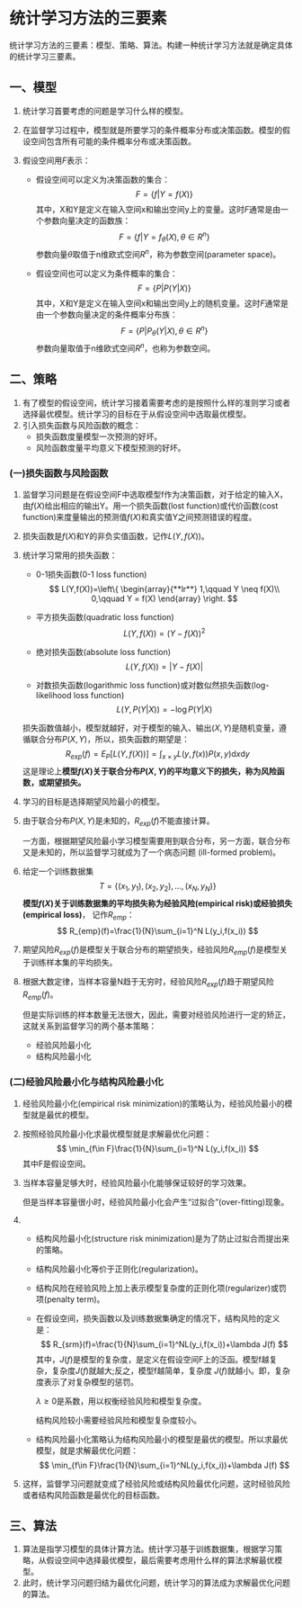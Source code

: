# 统计学习方法的三要素

统计学习方法的三要素：模型、策略、算法。构建一种统计学习方法就是确定具体的统计学习三要素。

## 一、模型

1. 统计学习首要考虑的问题是学习什么样的模型。

2. 在监督学习过程中，模型就是所要学习的条件概率分布或决策函数。模型的假设空间包含所有可能的条件概率分布或决策函数。

3. 假设空间用$F$表示：

   + 假设空间可以定义为决策函数的集合：
     $$
     F=\{f|Y=f(X)\}
     $$
     其中，X和Y是定义在输入空间x和输出空间y上的变量。这时$F$通常是由一个参数向量决定的函数族：
     $$
     F=\{f|Y=f_{\theta}(X),\theta \in R^n\}
     $$
     参数向量$\theta$取值于n维欧式空间$R^n$，称为参数空间(parameter space)。

   + 假设空间也可以定义为条件概率的集合：
     $$
     F=\{P|P(Y|X)\}
     $$
     其中，X和Y是定义在输入空间x和输出空间y上的随机变量。这时$F$通常是由一个参数向量决定的条件概率分布族：
     $$
     F=\{P|P_{\theta}(Y|X),\theta \in R^n\}
     $$
     参数向量取值于n维欧式空间$R^n$，也称为参数空间。



## 二、策略

1. 有了模型的假设空间，统计学习接着需要考虑的是按照什么样的准则学习或者选择最优模型。统计学习的目标在于从假设空间中选取最优模型。
2. 引入损失函数与风险函数的概念：
   + 损失函数度量模型一次预测的好坏。
   + 风险函数度量平均意义下模型预测的好坏。

### (一)损失函数与风险函数

1. 监督学习问题是在假设空间F中选取模型f作为决策函数，对于给定的输入X，由$f(X)$给出相应的输出Y。用一个损失函数(lost function)或代价函数(cost function)来度量输出的预测值$f(X)$和真实值Y之间预测错误的程度。

2. 损失函数是$f(X)$和Y的非负实值函数，记作$L(Y,f(X))$。

3. 统计学习常用的损失函数：

   + 0-1损失函数(0-1 loss function)
     $$
     L(Y,f(X))=\left\{  
                  \begin{array}{**lr**}  
                  1,\qquad Y \neq f(X)\\
                  0,\qquad Y = f(X)
                  \end{array}  
     \right.
     $$

   + 平方损失函数(quadratic loss function)
     $$
     L(Y,f(X))=(Y-f(X))^2
     $$

   + 绝对损失函数(absolute loss function)
     $$
     L(Y,f(X))=|Y-f(X)|
     $$

   + 对数损失函数(logarithmic loss function)或对数似然损失函数(log-likelihood loss function)
     $$
     L(Y,P(Y|X))=-\log P(Y|X)
     $$

   损失函数值越小，模型就越好，对于模型的输入、输出$(X,Y)$是随机变量，遵循联合分布$P(X,Y)$，所以，损失函数的期望是：
   $$
   R_{exp}(f)=E_P[L(Y,f(X))]=\int_{x \times y}L(y,f(x))P(x,y)\mathrm{d}x\mathrm{d}y
   $$
   这是理论上**模型$f(X)$关于联合分布$P(X,Y)$的平均意义下的损失，称为风险函数，或期望损失。**

4. 学习的目标是选择期望风险最小的模型。

5. 由于联合分布$P(X,Y)$是未知的，$R_{exp}(f)$不能直接计算。

   一方面，根据期望风险最小学习模型需要用到联合分布，另一方面，联合分布又是未知的，所以监督学习就成为了一个病态问题 (ill-formed problem)。

6. 给定一个训练数据集
   $$
   T=\{(x_1,y_1),(x_2,y_2),...,(x_N,y_N)\}
   $$
   **模型$f(X)$关于训练数据集的平均损失称为经验风险(empirical risk)或经验损失(empirical loss)**， 记作$R_{emp}$：
   $$
   R_{emp}(f)=\frac{1}{N}\sum_{i=1}^N L(y_i,f(x_i))
   $$

7. 期望风险$R_{exp}(f)$是模型关于联合分布的期望损失，经验风险$R_{emp}(f)$是模型关于训练样本集的平均损失。

8. 根据大数定律，当样本容量N趋于无穷时，经验风险$R_{exp}(f)$趋于期望风险$R_{emp}(f)$。

   但是实际训练的样本数量无法很大，因此，需要对经验风险进行一定的矫正，这就关系到监督学习的两个基本策略：

   + 经验风险最小化
   + 结构风险最小化



### (二)经验风险最小化与结构风险最小化

1. 经验风险最小化(empirical risk minimization)的策略认为，经验风险最小的模型就是最优的模型。

2. 按照经验风险最小化求最优模型就是求解最优化问题：
   $$
   \min_{f\in F}\frac{1}{N}\sum_{i=1}^N L(y_i,f(x_i))
   $$
   其中F是假设空间。

3. 当样本容量足够大时，经验风险最小化能够保证较好的学习效果。

   但是当样本容量很小时，经验风险最小化会产生“过拟合”(over-fitting)现象。

4. + 结构风险最小化(structure risk minimization)是为了防止过拟合而提出来的策略。

   + 结构风险最小化等价于正则化(regularization)。

   + 结构风险在经验风险上加上表示模型复杂度的正则化项(regularizer)或罚项(penalty term)。

   + 在假设空间，损失函数以及训练数据集确定的情况下，结构风险的定义是：
     $$
     R_{srm}(f)=\frac{1}{N}\sum_{i=1}^NL(y_i,f(x_i))+\lambda J(f)
     $$
     其中，$J(f)$是模型的复杂度，是定义在假设空间F上的泛函。模型f越复杂，复杂度$J(f)$就越大;反之，模型f越简单，复杂度 $J(f)$就越小。即，复杂度表示了对复杂模型的惩罚。

     $\lambda\ge0$是系数，用以权衡经验风险和模型复杂度。

     结构风险较小需要经验风险和模型复杂度较小。

   + 结构风险最小化策略认为结构风险最小的模型是最优的模型。所以求最优模型，就是求解最优化问题：
     $$
     \min_{f\in F}\frac{1}{N}\sum_{i=1}^NL(y_i,f(x_i))+\lambda J(f)
     $$

5. 这样，监督学习问题就变成了经验风险或结构风险最优化问题，这时经验风险或者结构风险函数是最优化的目标函数。





## 三、算法

1. 算法是指学习模型的具体计算方法。统计学习基于训练数据集，根据学习策略，从假设空间中选择最优模型，最后需要考虑用什么样的算法求解最优模型。
2. 此时，统计学习问题归结为最优化问题，统计学习的算法成为求解最优化问题的算法。

